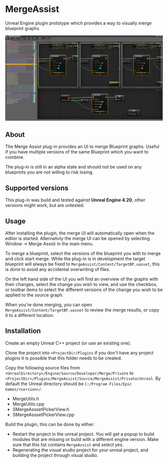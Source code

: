 # MergeAssist
Unreal Engine plugin prototype which provides a way to visually merge blueprint graphs

![Screenshot](Docs/screenshot.png)

## About
The Merge Assist plug-in provides an UI to merge Blueprint graphs. Useful if you have multiple versions of the same Blueprint which you want to combine.

The plug-in is still in an alpha state and should not be used on any blueprints you are not willing to risk losing.

## Supported versions
This plug-in was build and tested against __Unreal Engine 4.20__, other versions might work, but are untested.

## Usage
After installing the plugin, the merge UI will automatically open when the editor is started.
Alternativly the merge UI can be opened by selecting Window -> Merge Assist in the main menu.

To merge a blueprint, select the versions of the blueprint you with to merge and click start merge.
While the plug-in is in development the target blueprint will always be fixed to `MergeAssist/Content/TargetBP.uasset`, this is done to avoid any accidental overwriting of files.

On the left hand side of the UI you will find an overview of the graphs with their changes, select the change you wish to view, and use the checkbox, or toolbar items to select the different versions of the change you wish to be
applied to the source graph.

When you're done merging, you can open `MergeAssist/Content/TargetBP.uasset` to review the merge results, or
copy it to a different location.

## Installation
Create an empty Unreal C++ project (or use an existing one).

Clone the project into `<ProjectDir/Plugins` if you don't have any project plugins it is possible that this folder
needs to be created.

Copy the following source files from `<UnrealDirectory>/Engine/Source/Developer/Merge/Private`
to `<ProjectDir>/Plugins/MergeAssist/Source/MergeAssist/Private/Unreal`. By default the Unreal directory should be
`C:/Program Files/Epic Games/<version>/`.
* MergeUtils.h
* MergeUtils.cpp
* SMergeAsssetPickerView.h
* SMergeAsssetPickerView.cpp

Build the plugin, this can be done by either:
* Restart the project in the unreal project. You will get a popup to build modules that are missing or build with a
different engine version. Make sure that this list contains `MergeAssist` and select yes.
* Regenerating the visual studio project for your unreal project, and building the project through visual studio.

